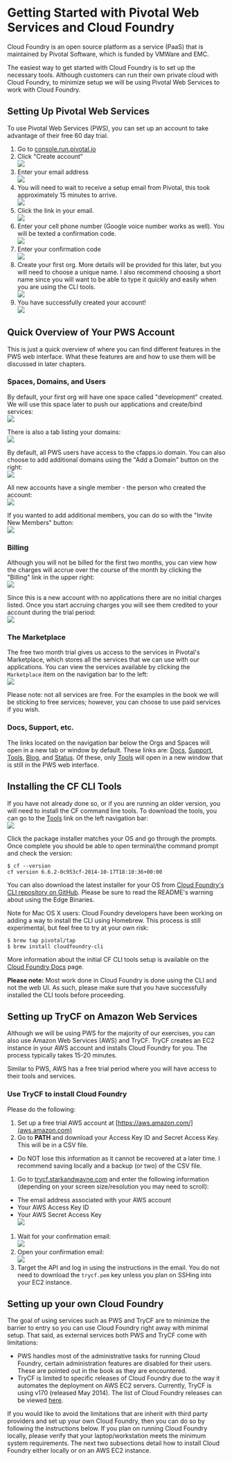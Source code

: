 # Getting Started with Pivotal Web Services and Cloud Foundry

Cloud Foundry is an open source platform as a service (PaaS) that is maintained by Pivotal Software, which is funded by VMWare and EMC.

The easiest way to get started with Cloud Foundry is to set up the necessary tools. Although customers can run their own private cloud with Cloud Foundry, to minimize setup we will be using Pivotal Web Services to work with Cloud Foundry.

## Setting Up Pivotal Web Services

To use Pivotal Web Services (PWS), you can set up an account to take advantage of their free 60 day trial.

1. Go to [console.run.pivotal.io](https://console.run.pivotal.io/)
1. Click "Create account"<br />![](../images/PWS_login.png)
1. Enter your email address<br />![](../images/PWS_setup1.png)
1. You will need to wait to receive a setup email from Pivotal, this took approximately 15 minutes to arrive.<br >![](../images/PWS_setup2.png)
1. Click the link in your email.<br />![](../images/PWS_setup3.png)
1. Enter your cell phone number (Google voice number works as well). You will be texted a confirmation code.<br />![](../images/PWS_setup4.png)
1. Enter your confirmation code<br />![](../images/PWS_setup5.png)
1. Create your first org. More details will be provided for this later, but you will need to choose a unique name. I also recommend choosing a short name since you will want to be able to type it quickly and easily when you are using the CLI tools.<br />![](../images/PWS_setup6.png)
1. You have successfully created your account!<br />![](../images/PWS_setup7.png)

## Quick Overview of Your PWS Account

This is just a quick overview of where you can find different features in the PWS web interface. What these features are and how to use them will be discussed in later chapters.

### Spaces, Domains, and Users

By default, your first org will have one space called "development" created. We will use this space later to push our applications and create/bind services:<br />![](../images/PWS_acctOverview6.png)

There is also a tab listing your domains:<br />![](../images/PWS_acctOverview1.png)

By default, all PWS users have access to the cfapps.io domain. You can also choose to add additional domains using the "Add a Domain" button on the right:<br />![](../images/PWS_acctOverview2.png)


All new accounts have a single member - the person who created the account:<br />![](../images/PWS_acctOverview3.png)

If you wanted to add additional members, you can do so with the "Invite New Members" button:<br />![](../images/PWS_acctOverview4.png)

### Billing

Although you will not be billed for the first two months, you can view how the charges will accrue over the course of the month by clicking the "Billing" link in the upper right:<br />![](../images/PWS_acctOverview5.png)

Since this is a new account with no applications there are no initial charges listed. Once you start accruing charges you will see them credited to your account during the trial period:<br />![](../images/PWS_acctOverview5b.png)

### The Marketplace

The free two month trial gives us access to the services in Pivotal's Marketplace, which stores all the services that we can use with our applications. You can view the services available by clicking the `Marketplace` item on the navigation bar to the left:<br />![](../images/PWS_acctOverview7.png)

Please note: not all services are free. For the examples in the book we will be sticking to free services; however, you can choose to use paid services if you wish.

### Docs, Support, etc.

The links located on the navigation bar below the Orgs and Spaces will open in a new tab or window by default. These links are: [Docs](http://docs.run.pivotal.io/), [Support](http://support.run.pivotal.io/), [Tools](https://console.run.pivotal.io/tools), [Blog](http://blog.cloudfoundry.com/), and [Status](http://status.run.pivotal.io/). Of these, only [Tools](https://console.run.pivotal.io/tools) will open in a new window that is still in the PWS web interface.

## Installing the CF CLI Tools

If you have not already done so, or if you are running an older version, you will need to install the CF command line tools. To download the tools, you can go to the [Tools](https://console.run.pivotal.io/tools) link on the left navigation bar:<br />![](../images/PWS_acctOverview8.png)

Click the package installer matches your OS and go through the prompts. Once complete you should be able to open terminal/the command prompt and check the version:

```
$ cf --version
cf version 6.6.2-0c953cf-2014-10-17T18:10:36+00:00
```

You can also download the latest installer for your OS from [Cloud Foundry's CLI repository on GitHub](https://github.com/cloudfoundry/cli#downloads). Please be sure to read the README's warning about using the Edge Binaries.

Note for Mac OS X users: Cloud Foundry developers have been working on adding a way to install the CLI using Homebrew. This process is still experimental, but feel free to try at your own risk:

```
$ brew tap pivotal/tap
$ brew install cloudfoundry-cli
```

More information about the initial CF CLI tools setup is available on the [Cloud Foundry Docs](http://docs.cloudfoundry.org/devguide/#cf) page.

**Please note:** Most work done in Cloud Foundry is done using the CLI and not the web UI. As such, please make sure that you have successfully installed the CLI tools before proceeding.

## Setting up TryCF on Amazon Web Services

Although we will be using PWS for the majority of our exercises, you can also use Amazon Web Services (AWS) and TryCF. TryCF creates an EC2 instance in your AWS account and installs Cloud Foundry for you. The process typically takes 15-20 minutes.

Similar to PWS, AWS has a free trial period where you will have access to their tools and services.

### Use TryCF to install Cloud Foundry

Please do the following:

1. Set up a free trial AWS account at [https://aws.amazon.com/](aws.amazon.com)
1. Go to **PATH** and download your Access Key ID and Secret Access Key. This will be in a CSV file.
  * Do NOT lose this information as it cannot be recovered at a later time. I recommend saving locally and a backup (or two) of the CSV file.
1. Go to [trycf.starkandwayne.com](https://trycf.starkandwayne.com/) and enter the following information (depending on your screen size/resolution you may need to scroll):
  * The email address associated with your AWS account
  * Your AWS Access Key ID
  * Your AWS Secret Access Key<br />![](../images/trycf-setup-1.png)
1. Wait for your confirmation email:<br />![](../images/trycf-setup-2.png)
1. Open your confirmation email:<br />![](../images/trycf-setup-3.png)
1. Target the API and log in using the instructions in the email. You do not need to download the `trycf.pem` key unless you plan on SSHing into your EC2 instance.

## Setting up your own Cloud Foundry

The goal of using services such as PWS and TryCF are to minimize the barrier to entry so you can use Cloud Foundry right away with minimal setup. That said, as external services both PWS and TryCF come with limitations:
* PWS handles most of the administrative tasks for running Cloud Foundry, certain administration features are disabled for their users. These are pointed out in the book as they are encountered.
* TryCF is limited to specific releases of Cloud Foundry due to the way it automates the deployment on AWS EC2 servers. Currently, TryCF is using v170 (released May 2014). The list of Cloud Foundry releases can be viewed [here](https://github.com/cloudfoundry/cf-release/releases).

If you would like to avoid the limitations that are inherit with third party providers and set up your own Cloud Foundry, then you can do so by following the instructions below. If you plan on running Cloud Foundry locally, please verify that your laptop/workstation meets the minimum system requirements. The next two subsections detail how to install Cloud Foundry either locally or on an AWS EC2 instance.


